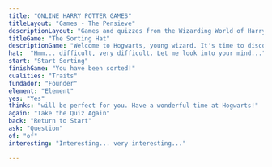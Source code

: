 ```yaml
---
title: "ONLINE HARRY POTTER GAMES"
titleLayout: "Games - The Pensieve"
descriptionLayout: "Games and quizzes from the Wizarding World of Harry Potter"
titleGame: "The Sorting Hat"
descriptionGame: "Welcome to Hogwarts, young wizard. It's time to discover which house you belong to..."
hat:  "Hmm... difficult, very difficult. Let me look into your mind..."
start: "Start Sorting"
finishGame: "You have been sorted!"
cualities: "Traits"
fundador: "Founder"
element: "Element"
yes: "Yes"
thinks: "will be perfect for you. Have a wonderful time at Hogwarts!"
again: "Take the Quiz Again"
back: "Return to Start"
ask: "Question"
of: "of"
interesting: "Interesting... very interesting..."

---
```

